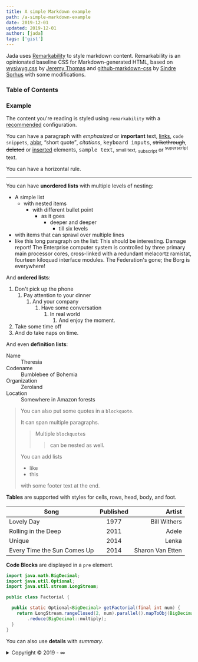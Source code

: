 ```yaml
---
title: A simple Markdown example
path: /a-simple-markdown-example
date: 2019-12-01
updated: 2019-12-01
author: [jada]
tags: ['gist']
---
```


Jada uses [Remarkability](https://mflash.dev/remarkability/) to style markdown content. Remarkability is an opinionated baseline CSS for Markdown-generated HTML, based on [wysiwyg.css](https://github.com/jgthms/wysiwyg.css) by [Jeremy Thomas](https://github.com/jgthms) and [github-markdown-css](https://github.com/sindresorhus/github-markdown-css) by [Sindre Sorhus](https://github.com/sindresorhus) with some modifications.

### Table of Contents

### Example

The content you're reading is styled using `remarkability` with a [recommended](https://github.com/Microflash/remarkability/tree/master/src/_variables.scss) configuration.

You can have a paragraph with *emphasized* or **important** text, [links](#), `code snippets`, <abbr title="abbreviations">abbr</abbr>, <q>short quote</q>, <cite>citations</cite>, <kbd>keyboard inputs</kbd>, <s>strikethrough</s>, ~~deleted~~ or <ins>inserted</ins> elements, <samp>sample text</samp>, <small>small text</small>, <sub>subscript</sub> or <sup>superscript</sup> text.

You can have a horizontal rule.

---

You can have **unordered lists** with multiple levels of nesting:
- A simple list
  - with nested items
    - with different bullet point
      - as it goes
        - deeper and deeper
          - till six levels
- with items that can sprawl over multiple lines
- like this long paragraph on the list: This should be interesting. Damage report! The Enterprise computer system is controlled by three primary main processor cores, cross-linked with a redundant melacortz ramistat, fourteen kiloquad interface modules. The Federation's gone; the Borg is everywhere!

And **ordered lists**:
<ol>
  <li>Don't pick up the phone
    <ol>
      <li>Pay attention to your dinner
        <ol>
          <li>And your company
            <ol>
              <li>Have some conversation
                <ol>
                  <li>In real world
                    <ol>
                      <li>And enjoy the moment.</li>
                    </ol>
                  </li>
                </ol>
              </li>
            </ol>
          </li>
        </ol>
      </li>
    </ol>
  </li>
  <li>Take some time off</li>
  <li>And do take naps on time.</li>
</ol>

And even **definition lists**:
<dl>
  <dt>Name</dt>
  <dd>Theresia</dd>
  <dt>Codename</dt>
  <dd>Bumblebee of Bohemia</dd>
  <dt>Organization</dt>
  <dd>Zeroland</dd>
  <dt>Location</dt>
  <dd>Somewhere in Amazon forests</dd>
</dl>

> You can also put some quotes in a `blockquote`.
>
> It can span multiple paragraphs.
> > Multiple `blockquote`s 
> > > can be nested as well.
>
> You can add lists
> 
> - like
> - this
> 
> with some footer text at the end.

**Tables** are supported with styles for cells, rows, head, body, and foot.

| Song                        | Published |           Artist |
| --------------------------- | :-------: | ---------------: |
| Lovely Day                  |   1977    |     Bill Withers |
| Rolling in the Deep         |   2011    |            Adele |
| Unique                      |   2014    |            Lenka |
| Every Time the Sun Comes Up |   2014    | Sharon Van Etten |

**Code Blocks** are displayed in a `pre` element.

```java
import java.math.BigDecimal;
import java.util.Optional;
import java.util.stream.LongStream;

public class Factorial {

  public static Optional<BigDecimal> getFactorial(final int num) {
    return LongStream.rangeClosed(2, num).parallel().mapToObj(BigDecimal::new)
        .reduce(BigDecimal::multiply);
  }
}
```

You can also use **details** with *summary*.

<details>
  <summary>Copyright &copy; 2019 - &infin;</summary>
  <p>&mdash; by Jada. All Rights Reserved.</p>
  <p>All content and graphics on this web site are the property of Jada.</p>
</details>
